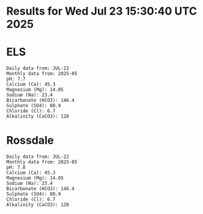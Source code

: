 # Results for Wed Jul 23 15:30:40 UTC 2025
# ELS
```
Daily data from: JUL-22
Monthly data from: 2025-05
pH: 7.7
Calcium (Ca): 45.3
Magnesium (Mg): 14.05
Sodium (Na): 23.4
Bicarbonate (HCO3): 146.4
Sulphate (SO4): 88.9
Chloride (Cl): 6.7
Alkalinity (CaCO3): 120
```
# Rossdale
```
Daily data from: JUL-22
Monthly data from: 2025-05
pH: 7.8
Calcium (Ca): 45.3
Magnesium (Mg): 14.05
Sodium (Na): 23.4
Bicarbonate (HCO3): 146.4
Sulphate (SO4): 88.9
Chloride (Cl): 6.7
Alkalinity (CaCO3): 120
```

